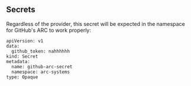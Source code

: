 ## Secrets

Regardless of the provider, this secret will be expected in the namespace for GitHub's ARC to work properly:

```
apiVersion: v1
data:
  github_token: nahhhhhh
kind: Secret
metadata:
  name: github-arc-secret
  namespace: arc-systems
type: Opaque
```